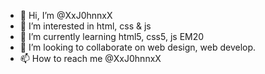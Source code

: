 - 👋 Hi, I’m @XxJ0hnnxX
- 👀 I’m interested in html, css & js
- 🌱 I’m currently learning html5, css5, js EM20
- 💞️ I’m looking to collaborate on web design, web develop.
- 📫 How to reach me @XxJ0hnnxX

<!---
XxJ0hnnxX/XxJ0hnnxX is a ✨ special ✨ repository because its `README.md` (this file) appears on your GitHub profile.
You can click the Preview link to take a look at your changes.
--->
